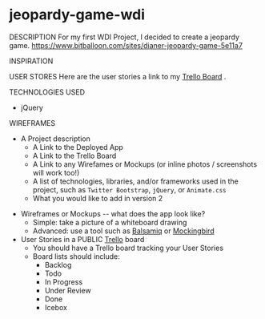 # jeopardy-game-wdi

DESCRIPTION
For my first WDI Project, I decided to create a jeopardy game.
https://www.bitballoon.com/sites/dianer-jeopardy-game-5e11a7


INSPIRATION

USER STORES
Here are the user stories a link to my [Trello Board](https://trello.com/b/0b5flAN0/wdi-project-1-diane-jeopardy) . <Insert or link to screenshots>

TECHNOLOGIES USED
 - jQuery

WIREFRAMES


- A Project description
  - A Link to the Deployed App
  - A Link to the Trello Board
  - A Link to any Wirefames or Mockups (or inline photos / screenshots will work too!)
  - A list of technologies, libraries, and/or frameworks used in the project, such as `Twitter Bootstrap`, `jQuery`, or `Animate.css`
  - What you would like to add in version 2
* Wireframes or Mockups -- what does the app look like?
  - Simple: take a picture of a whiteboard drawing
  - Advanced: use a tool such as [Balsamiq](https://balsamiq.com/) or [Mockingbird](https://gomockingbird.com/home)
* User Stories in a PUBLIC [Trello](https://trello.com/) board
  - You should have a Trello board tracking your User Stories
  - Board lists should include:
    * Backlog
    * Todo
    * In Progress
    * Under Review
    * Done
    * Icebox
